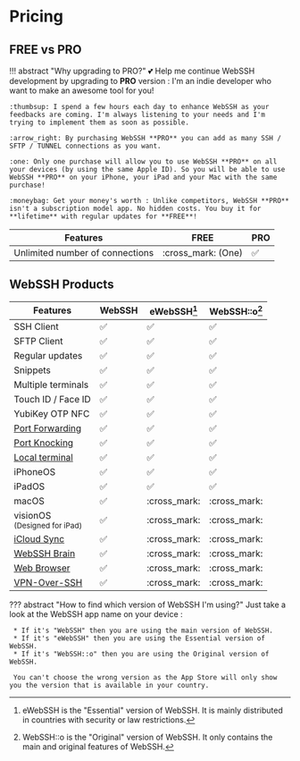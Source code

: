 # Pricing
## FREE vs PRO
!!! abstract "Why upgrading to PRO?"
    :two_hearts: Help me continue WebSSH development by upgrading to **PRO** version : I'm an indie developer who want to make an awesome tool for you!

    :thumbsup: I spend a few hours each day to enhance WebSSH as your feedbacks are coming. I'm always listening to your needs and I'm trying to implement them as soon as possible.

    :arrow_right: By purchasing WebSSH **PRO** you can add as many SSH / SFTP / TUNNEL connections as you want.

    :one: Only one purchase will allow you to use WebSSH **PRO** on all your devices (by using the same Apple ID). So you will be able to use WebSSH **PRO** on your iPhone, your iPad and your Mac with the same purchase!

    :moneybag: Get your money's worth : Unlike competitors, WebSSH **PRO** isn't a subscription model app. No hidden costs. You buy it for **lifetime** with regular updates for **FREE**!

| Features | FREE | PRO |
| --- | --- | --- |
| Unlimited number of connections | :cross_mark: (One) | :white_check_mark: | :white_check_mark: | :white_check_mark: |

## WebSSH Products
| Features | WebSSH | eWebSSH[^1] | WebSSH::o[^2] |
| --- | --- | --- | --- |
| SSH Client | :white_check_mark: | :white_check_mark: | :white_check_mark: |
| SFTP Client | :white_check_mark: | :white_check_mark: | :white_check_mark: |
| Regular updates | :white_check_mark: | :white_check_mark: | :white_check_mark: |
| Snippets | :white_check_mark: | :white_check_mark: | :white_check_mark: |
| Multiple terminals | :white_check_mark: | :white_check_mark: | :white_check_mark: |
| Touch ID / Face ID | :white_check_mark: | :white_check_mark: | :white_check_mark: |
| YubiKey OTP NFC | :white_check_mark: | :white_check_mark: | :white_check_mark: |
| [Port Forwarding](/documentation/help/networking/port-forwarding/) | :white_check_mark: | :white_check_mark: | :white_check_mark: |
| [Port Knocking](/documentation/help/networking/port-knocking/) | :white_check_mark: | :white_check_mark: | :white_check_mark: |
| [Local terminal](/documentation/mashREPL/) | :white_check_mark: | :white_check_mark: | :white_check_mark: |
| iPhoneOS | :white_check_mark: | :white_check_mark: | :white_check_mark: |
| iPadOS | :white_check_mark: | :white_check_mark: | :white_check_mark: |
| macOS | :white_check_mark: | :cross_mark: | :cross_mark: |
| visionOS<br /><small>(Designed for iPad)</small> | :white_check_mark: | :cross_mark: | :cross_mark: |
| [iCloud Sync](/documentation/help/iCloud/) | :white_check_mark: | :cross_mark: | :cross_mark: |
| [WebSSH Brain](/documentation/help/webssh-brain/) | :white_check_mark: | :cross_mark: | :cross_mark: |
| [Web Browser](/documentation/web-browser/) | :white_check_mark: | :cross_mark: | :cross_mark: |
| [VPN-Over-SSH](/documentation/help/networking/vpn-over-ssh/) | :white_check_mark: | :cross_mark: | :cross_mark: |

??? abstract "How to find which version of WebSSH I'm using?"
    Just take a look at the WebSSH app name on your device :
    
     * If it's "WebSSH" then you are using the main version of WebSSH. 
     * If it's "eWebSSH" then you are using the Essential version of WebSSH. 
     * If it's "WebSSH::o" then you are using the Original version of WebSSH.

     You can't choose the wrong version as the App Store will only show you the version that is available in your country.

[^1]: eWebSSH is the "Essential" version of WebSSH. It is mainly distributed in countries with security or law restrictions.
[^2]: WebSSH::o is the "Original" version of WebSSH. It only contains the main and original features of WebSSH.